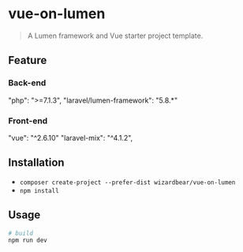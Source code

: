 # vue-on-lumen
> A Lumen framework and Vue starter project template.

## Feature
### Back-end
"php": ">=7.1.3",
"laravel/lumen-framework": "5.8.*"

### Front-end
"vue": "^2.6.10"
"laravel-mix": "^4.1.2",

## Installation
- `composer create-project --prefer-dist wizardbear/vue-on-lumen`
- `npm install`

## Usage
```bash
# build
npm run dev
